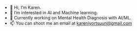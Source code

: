 - 👋 Hi, I’m Karen.
- 👀 I’m interested in AI and Machine learning.
- 🌱 Currently working on Mental Health Diagnosis with AI/ML.
- 📫 You can shoot me an email at kareniyortsuun@gmail.com

<!---
Symplykaren/Symplykaren is a ✨ special ✨ repository because its `README.md` (this file) appears on your GitHub profile.
You can click the Preview link to take a look at your changes.
--->
